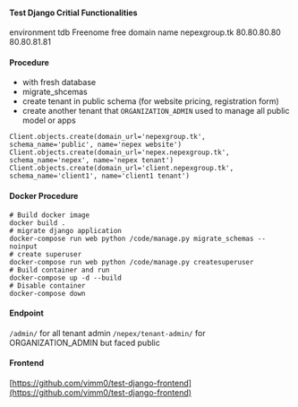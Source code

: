 #### Test Django Critial Functionalities

environment
tdb
Freenome free domain name
nepexgroup.tk 
80.80.80.80
80.80.81.81

#### Procedure
* with fresh database
* migrate_shcemas
* create tenant in public schema (for website pricing, registration form)
* create another tenant that `ORGANIZATION_ADMIN` used to manage all public model or apps
```
Client.objects.create(domain_url='nepexgroup.tk', schema_name='public', name='nepex website')
Client.objects.create(domain_url='nepex.nepexgroup.tk', schema_name='nepex', name='nepex tenant')
Client.objects.create(domain_url='client.nepexgroup.tk', schema_name='client1', name='client1 tenant')
```
#### Docker Procedure
```
# Build docker image
docker build .
# migrate django application
docker-compose run web python /code/manage.py migrate_schemas --noinput
# create superuser
docker-compose run web python /code/manage.py createsuperuser
# Build container and run
docker-compose up -d --build
# Disable container
docker-compose down
```
#### Endpoint
`/admin/` for all tenant admin
`/nepex/tenant-admin/` for ORGANIZATION_ADMIN but faced public

#### Frontend
[https://github.com/vimm0/test-django-frontend](https://github.com/vimm0/test-django-frontend)

